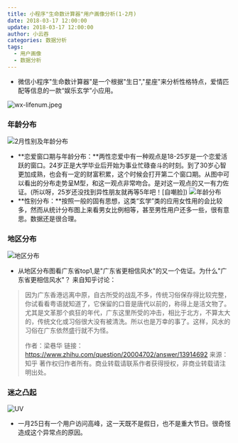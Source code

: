 ```yaml
---
title: 小程序"生命数计算器"用户画像分析(1-2月)
date: 2018-03-17 12:00:00
update: 2018-03-17 12:00:00
author: 小云吞
categories: 数据分析
tags: 
  - 用户画像
  - 数据分析
---
```


- 微信小程序"生命数计算器"是一个根据"生日","星座"来分析性格特点，爱情匹配等信息的一款“娱乐玄学”小应用。

![wx-lifenum.jpeg](wx-lifenum.jpeg)

### 年龄分布
![2月性别及年龄分布](2nd-age-sex-distribution.PNG)

- **恋爱窗口期与年龄分布：**两性恋爱中有一种观点是18-25岁是一个恋爱活跃的窗口。24岁正是大学毕业后开始为事业忙碌奋斗的时刻。到了30岁心智更加成熟，也会有一定的财富积累，这个时候会打开第二个窗口期。从图中可以看出的分布走势呈M型，和这一观点非常吻合。是对这一观点的又一有力佐证。(所以呀，25岁还没找到异性朋友就再等5年吧！[自嘲脸])
![年龄分布](sex-distribution.PNG)
- **性别分布：**按照一般的固有思想，这类“玄学”类的应用女性用的会比较多，然而从统计分布图上来看男女比例相等，甚至男性用户还多一些，很有意思。数据还是很合理。

### 地区分布
![地区分布](area-desc-distribution.PNG)
- 从地区分布图看广东省top1,是"广东省更相信风水"的又一个佐证。为什么"广东省更相信风水"？
来自知乎讨论：
> 因为广东香港远离中原，自古所受的战乱不多，传统习俗保存得比较完整，你试看看粤语就知道了，它保留的口音是唐代以前的，称得上是活文物了。尤其是文革那个疯狂的年代，广东这里所受的冲击，相比于北方，不算太大的，传统文化或习俗很大没有被清洗。所以也是万幸的事了。这样，风水的习俗在广东依然盛行就不为怪。
> 
> 作者：梁巷华
链接：https://www.zhihu.com/question/20004702/answer/13914692
来源：知乎
著作权归作者所有。商业转载请联系作者获得授权，非商业转载请注明出处。

### 迷之凸起
![UV](UV.PNG)
- 一月25日有一个用户访问高峰，这一天既不是假日，也不是重大节日。很奇怪造成这个异常点的原因。